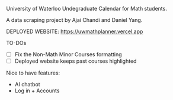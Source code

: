University of Waterloo Undegraduate Calendar for Math students.

A data scraping project by Ajai Chandi and Daniel Yang.

DEPLOYED WEBSITE: https://uwmathplanner.vercel.app

TO-DOs
- [ ] Fix the Non-Math Minor Courses formatting 
- [ ] Deployed website keeps past courses highlighted

Nice to have features:
- AI chatbot
- Log in + Accounts
